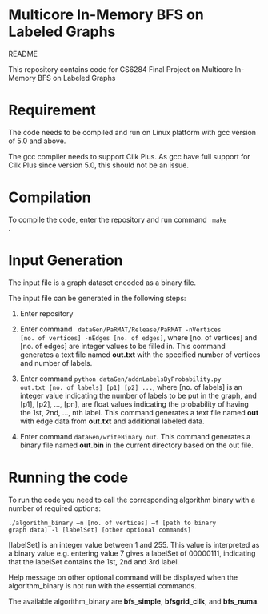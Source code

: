 # Multicore In-Memory BFS on Labeled Graphs


README

This repository contains code for CS6284 Final Project on Multicore In-Memory BFS on Labeled Graphs

<h1>Requirement</h1>

The code needs to be compiled and run on Linux platform with gcc version of 5.0 and above.

The gcc compiler needs to support Cilk Plus. As gcc have full support for Cilk Plus since version 5.0, this should not be an issue.

<h1>Compilation</h1>

To compile the code, enter the repository and run command <code> make </code>. 

<h1>Input Generation</h1>

The input file is a graph dataset encoded as a binary file. 

The input file can be generated in the following steps:

1. Enter repository

2. Enter command <code> dataGen/PaRMAT/Release/PaRMAT -nVertices [no. of vertices] -nEdges [no. of edges]</code>, where [no. of vertices] and [no. of edges] are integer values to be filled in. This command generates a text file named <strong>out.txt</strong> with the specified number of vertices and number of labels.

3. Enter command <code>python dataGen/addnLabelsByProbability.py out.txt [no. of labels] [p1] [p2] ...</code>, where [no. of labels] is an integer value indicating the number of labels to be put in the graph, and [p1], [p2], ..., [pn], are float values indicating the probability of having the 1st, 2nd, ..., nth label. This command generates a text file named <strong>out</strong> with edge data from <strong>out.txt</strong> and additional labeled data.

4. Enter command <code>dataGen/writeBinary out</code>. This command generates a binary file named <strong>out.bin</strong> in the current directory based on the out file.

<h1>Running the code</h1>

To run the code you need to call the corresponding algorithm binary with a number of required options:

<code>./algorithm_binary –n [no. of vertices] –f [path to binary graph data] -l [labelSet] [other optional commands]</code>

[labelSet] is an integer value between 1 and 255. This value is interpreted as a binary value e.g. entering value 7 gives a labelSet of 00000111, indicating that the labelSet contains the 1st, 2nd and 3rd label.

Help message on other optional command will be displayed when the algorithm_binary is not run with the essential commands.

The available algorithm_binary are <strong>bfs_simple</strong>, <strong>bfsgrid_cilk</strong>, and <strong>bfs_numa</strong>.
